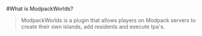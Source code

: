 #What is ModpackWorlds?
>ModpackWorlds is a plugin that allows players on Modpack servers to create their own islands, add residents and execute tpa's.
